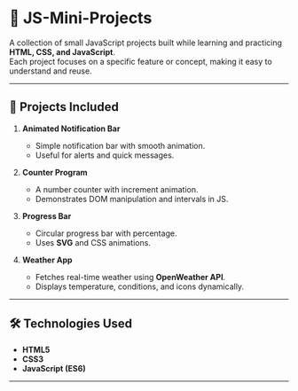 # 🌟 JS-Mini-Projects

A collection of small JavaScript projects built while learning and practicing **HTML, CSS, and JavaScript**.  
Each project focuses on a specific feature or concept, making it easy to understand and reuse.

---

## 📂 Projects Included
1. **Animated Notification Bar**  
   - Simple notification bar with smooth animation.  
   - Useful for alerts and quick messages.

2. **Counter Program**  
   - A number counter with increment animation.  
   - Demonstrates DOM manipulation and intervals in JS.

3. **Progress Bar**  
   - Circular progress bar with percentage.  
   - Uses **SVG** and CSS animations.

4. **Weather App**  
   - Fetches real-time weather using **OpenWeather API**.  
   - Displays temperature, conditions, and icons dynamically.

---

## 🛠️ Technologies Used
- **HTML5**
- **CSS3**
- **JavaScript (ES6)**

---
